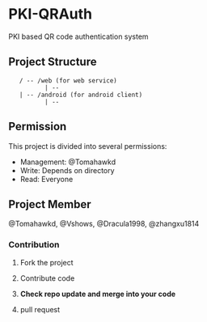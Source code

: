 # PKI-QRAuth
PKI based QR code authentication system

## Project Structure
```
   / -- /web (for web service)
          | --   
   | -- /android (for android client)
          | --  
```
## Permission
This project is divided into several permissions:

- Management: @Tomahawkd
- Write: Depends on directory
- Read: Everyone

## Project Member
@Tomahawkd, @Vshows, @Dracula1998, @zhangxu1814

### Contribution

1. Fork the project

2. Contribute code

3. **Check repo update and merge into your code**

4. pull request
